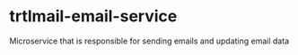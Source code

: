 # trtlmail-email-service
Microservice that is responsible for sending emails and updating email data
